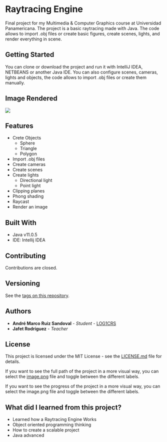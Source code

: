 # Raytracing Engine

Final project for my Multimedia & Computer Graphics course at Universidad Panamericana.
The project is a basic raytracing made with Java.
The code allows to import .obj files or create basic figures, create scenes, lights, and render everything in scene.

## Getting Started

You can clone or download the project and run it with IntelliJ IDEA, NETBEANS or another Java IDE. You can also configure scenes, cameras, lights and objects, the code allows to import .obj files or create them manually.

## Image Rendered

![](https://lh3.googleusercontent.com/94lgU2EhzFFgqGRdbo-_h3g6Y0kJFdoH1U_aTIvOpGeI-vfuuToiDq5aTy72iLSqREYaV46ipVmTCe6FZk5WqsCDKIEI2P6O3pQGubhtSf3Ul1yKf5P1iS1gXCNPb02RMpcUCW9LZNvQrbYDmlnhpFbuOb2TbP0s0AZFVGYPgZrlT0g0lmEWXSed0lLT82D7VhKPlfqKdx35zqmOWldw544bvz8hQKb2pCr_mgBV9gDuAUpjw1SLCGelOGxdHC4osUnD6mu6FyFrXIoSOjmXQNUDUYqplzecuXCgRSa-C_NWZmLb6i9z1E1HcB2zObL9Q0Asu3i-HWjicESW88NGxypRIw8-XBhLLCJb1MfUJrQmY605fpvdiZZzriIzPgRiUMmmSI6PXAg3JTYuspXCFZTjUZwos4bYiaoNi2L3aBYxmLC4L_HEfAqxOJapq0H38JQghtOyIqbEwSFMEvGryg94y9mcdE1Efscq25VYYaYSEvcI5sQ_IMiEOHXFsUJI3MF0ArYoyrIXjZS8wdtixnc2JI7DpvSWCptkvgRJlWa3uRzUseUwXMxc5iGpAqlysdJY6mNln5VAsnFhH8VWhQALhtx7sjIvWB6LYfgmDQlYT9ElSOy8zhksE1Vhn7Gi89mTqcux1nxs8geEFTopUkjheE8EZlrkmJz3GzMlztui77be0VZPpwUCJNq5cA=s800-no?authuser=1)

## Features

 - Crete Objects
	 - Sphere
	 - Triangle
	 - Polygon
 - Import .obj files
 - Create cameras
 - Create scenes
 - Create lights
	 - Directional light
	 - Point light
 - Clipping planes
 - Phong shading 
 - Raycast
 - Render an image
  
## Built With

* Java v11.0.5
* IDE: Intellij IDEA

## Contributing

Contributions are closed.

## Versioning

See the [tags on this repository](https://github.com/LOG1CRS/Raytracing/releases). 

## Authors

* **André Marco Ruiz Sandoval** - *Student* - [LOG1CRS](https://github.com/LOG1CRS)
* **Jafet Rodríguez** - *Teacher* 

## License

This project is licensed under the MIT License - see the [LICENSE.md](https://github.com/LOG1CRS/Raytracing/blob/master/LICENSE) file for details.

If you want to see the full path of the project in a more visual way, you can select the [image.png](https://github.com/LOG1CRS/Raytracing-Engine/blob/master/image.png) file and toggle between the different labels.

If you want to see the progress of the project in a more visual way, you can select the image.png file and toggle between the different labels.

## What did I learned from this project?

* Learned how a Raytracing Engine Works
* Object oriented programming thinking
* How to create a scalable project
* Java advanced
